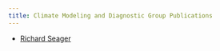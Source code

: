 ```yaml
---
title: Climate Modeling and Diagnostic Group Publications
---
```


- [Richard Seager](http://ocp-cmdg.github.io/publications/pages/seager.html)
